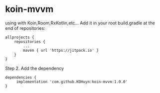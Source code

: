 # koin-mvvm
using with Koin,Room,RxKotlin,etc...
Add it in your root build.gradle at the end of repositories:

	allprojects {
		repositories {
			...
			maven { url 'https://jitpack.io' }
		}
	}
Step 2. Add the dependency

	dependencies {
		 implementation 'com.github.KOHuyn:koin-mvvm:1.0.0'
	}
